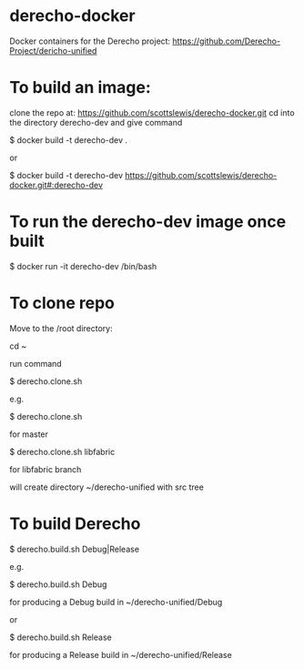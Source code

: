 # derecho-docker
Docker containers for the Derecho project:  https://github.com/Derecho-Project/dericho-unified

# To build an image:

clone the repo at: https://github.com/scottslewis/derecho-docker.git cd into the directory derecho-dev and give command

$ docker build -t derecho-dev .

or 

$ docker build -t derecho-dev https://github.com/scottslewis/derecho-docker.git#:derecho-dev

# To run the derecho-dev image once built

$ docker run -it derecho-dev /bin/bash

# To clone repo

Move to the /root directory:

cd ~

run command

$ derecho.clone.sh <derecho branch>

e.g.

$ derecho.clone.sh   

for master

$ derecho.clone.sh libfabric

for libfabric branch

will create directory ~/derecho-unified with src tree

# To build Derecho

$ derecho.build.sh Debug|Release

e.g.

$ derecho.build.sh Debug

for producing a Debug build in ~/derecho-unified/Debug

or

$ derecho.build.sh Release

for producing a Release build in ~/derecho-unified/Release


